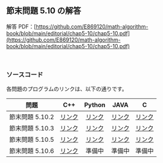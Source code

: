 ## 節末問題 5.10 の解答

解答 PDF：[https://github.com/E869120/math-algorithm-book/blob/main/editorial/chap5-10/chap5-10.pdf](https://github.com/E869120/math-algorithm-book/blob/main/editorial/chap5-10/chap5-10.pdf)

<br />

### ソースコード

各問題のプログラムのリンクは、以下の通りです。

| 問題 | C++ | Python | JAVA | C |
|:---:|:---:|:---:|:---:|:---:|
| 節末問題 5.10.2 | [リンク](https://github.com/E869120/math-algorithm-book/blob/main/editorial/chap5-10/prob5-10-2.cpp) | [リンク](https://github.com/E869120/math-algorithm-book/blob/main/editorial/chap5-10/prob5-10-2.py) | [リンク](https://github.com/E869120/math-algorithm-book/blob/main/editorial/chap5-10/prob5-10-2.java) | [リンク](https://github.com/E869120/math-algorithm-book/blob/main/editorial/chap5-10/prob5-10-2.c) |
| 節末問題 5.10.3 | [リンク](https://github.com/E869120/math-algorithm-book/blob/main/editorial/chap5-10/prob5-10-3.cpp) | [リンク](https://github.com/E869120/math-algorithm-book/blob/main/editorial/chap5-10/prob5-10-3.py) | [リンク](https://github.com/E869120/math-algorithm-book/blob/main/editorial/chap5-10/prob5-10-3.java) | [リンク](https://github.com/E869120/math-algorithm-book/blob/main/editorial/chap5-10/prob5-10-3.c) |
| 節末問題 5.10.5 | [リンク](https://github.com/E869120/math-algorithm-book/blob/main/editorial/chap5-10/prob5-10-5.cpp) | [リンク](https://github.com/E869120/math-algorithm-book/blob/main/editorial/chap5-10/prob5-10-5.py) | [リンク](https://github.com/E869120/math-algorithm-book/blob/main/editorial/chap5-10/prob5-10-5.java) | [リンク](https://github.com/E869120/math-algorithm-book/blob/main/editorial/chap5-10/prob5-10-5.c) |
| 節末問題 5.10.6 | [リンク](https://github.com/E869120/math-algorithm-book/blob/main/editorial/chap5-10/prob5-10-6.cpp) | 準備中 | 準備中 | 準備中 |